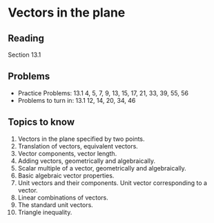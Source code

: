 # Vectors in the plane

## Reading

Section 13.1

## Problems

- Practice Problems: 13.1 4, 5, 7, 9, 13, 15, 17, 21, 33, 39, 55, 56
- Problems to turn in: 13.1 12, 14, 20, 34, 46

## Topics to know

1. Vectors in the plane specified by two points.
2. Translation of vectors, equivalent vectors.
3. Vector components, vector length.
4. Adding vectors, geometrically and algebraically.
5. Scalar multiple of a vector, geometrically and algebraically.
6. Basic algebraic vector properties.
7. Unit vectors and their components. Unit vector corresponding to a vector.
8. Linear combinations of vectors.
9. The standard unit vectors.
10. Triangle inequality.
